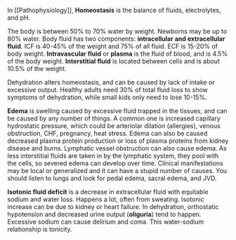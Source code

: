 In [[Pathophysiology]], **Homeostasis** is the balance of fluids, electrolytes, and pH. 

The body is between 50% to 70% water by weight. Newborns may be up to 80% water. Body fluid has two components: **intracellular and extracellular fluid**. ICF is 40-45% of the weight and 75% of all fluid. ECF is 15-20% of body weight. **Intravascular fluid** or **plasma** is the fluid of blood, and is 4.5% of the body weight. **Interstitial fluid** is located between cells and is about 10.5% of the weight.

Dehydration alters homeostasis, and can be caused by lack of intake or excessive output. Healthy adults need 30% of total fluid loss to show symptoms of dehydration, while small kids only need to lose 10-15%.

**Edema** is swelling caused by excessive fluid trapped in the tissues, and can be caused by any number of things. A common one is increased capillary hydrostatic pressure, which could be arteriolar dilation (allergies), venous obstruction, CHF, pregnancy, heat stress. 
Edema can also be caused decreased plasma protein production or loss of plasma proteins from kidney disease and burns. 
Lymphatic vessel obstruction can also cause edema. As less interstitial fluids are taken in by the lymphatic system, they pool with the cells, so severed edema can develop over time.
Clinical manifestations may be local or generalized and it can have a stupid number of causes. You should listen to lungs and look for pedal edema, sacral edema, and JVD.

**Isotonic fluid deficit** is a decrease in extracellular fluid with equitable sodium and water loss. Happens a lot, often from sweating. Isotonic increase can be due to kidney or heart failure. In dehydration, orthostatic hypotension and decreased urine output (**oliguria**) tend to happen. Excessive sodium can cause delirium and coma. This water-sodium relationship is tonicity.